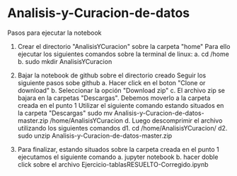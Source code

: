 # Analisis-y-Curacion-de-datos
Pasos para ejecutar la notebook
1. Crear el directorio "AnalisisYCuracion" sobre la carpeta "home"
  Para ello ejecutar los siguientes comandos sobre la terminal de linux:
  a. cd /home
  b. sudo mkdir AnalisisYCuracion

2. Bajar la notebook de github sobre el directorio creado
  Seguir los siguiente pasos sobe github
  a. Hacer click en el boton "Clone or download"
  b. Seleccionar la opción "Download zip"
  c. El archivo zip se bajara en la carpetas "Descargas". Debemos moverlo a la carpeta creada en el punto 1
    Utilizar el siguiente comando estando situados en la carpeta "Descargas"
    sudo mv Analisis-y-Curacion-de-datos-master.zip /home/AnalisisYCuracion
  d. Luego descomprimir el archivo utilizando los siguientes comandos
   d1. cd /home/AnalisisYCuracion/
   d2. sudo unzip Analisis-y-Curacion-de-datos-master.zip

3. Para finalizar, estando situados sobre la carpeta creada en el punto 1 ejecutamos el siguiente comando
  a. jupyter notebook
  b. hacer doble click sobre el archivo Ejercicio-tablasRESUELTO-Corregido.ipynb

